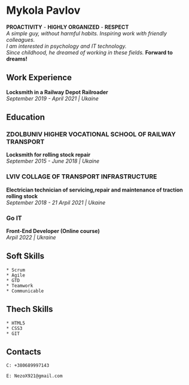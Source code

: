 # Mykola Pavlov

**PROACTIVITY** - **HIGHLY ORGANIZED** - **RESPECT**\
_A simple guy, without harmful habits. Inspiring work with friendly colleagues._\
_I am interested in psychology and IT technology._\
_Since childhood, he dreamed of working in these fields._ **Forward to dreams!**

## Work Experience

**Locksmith in a Railway Depot Railroader**\
_September 2019 - April 2021 | Ukaine_

## Education

### ZDOLBUNIV HIGHER VOCATIONAL SCHOOL OF RAILWAY TRANSPORT

**Locksmith for rolling stock repair**\
_September 2015 - June 2018 | Ukaine_

### LVIV COLLAGE OF TRANSPORT INFRASTRUCTURE

**Electrician technician of servicing,repair and maintenance of traction rolling stock**\
_September 2018 - 21 Arpil 2021 | Ukaine_

### Go IT

**Front-End Developer (Online course)**\
_Arpil 2022 | Ukraine_

## Soft Skills

    * Scrum
    * Agile
    * GTD
    * Teamwork
    * Communicable

## Thech Skills

    * HTML5
    * CSS3
    * GIT

## Contacts

    C: +380689997143

    E: NezoX921@gmail.com
